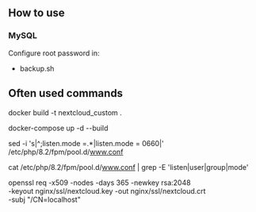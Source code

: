 

## How to use

### MySQL
Configure root password in:
- backup.sh

## Often used commands

docker build -t nextcloud_custom .

docker-compose up -d --build

sed -i 's|^;listen.mode =.*|listen.mode = 0660|' /etc/php/8.2/fpm/pool.d/www.conf

cat /etc/php/8.2/fpm/pool.d/www.conf | grep -E 'listen|user|group|mode'

openssl req -x509 -nodes -days 365 -newkey rsa:2048 \
  -keyout nginx/ssl/nextcloud.key -out nginx/ssl/nextcloud.crt \
  -subj "/CN=localhost"